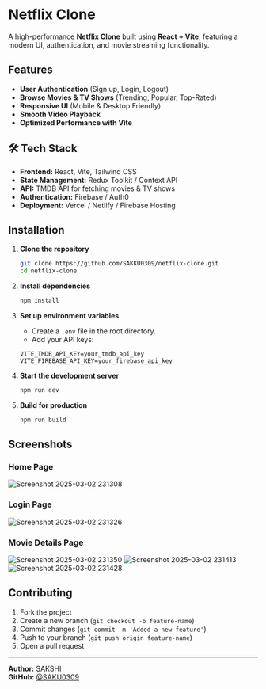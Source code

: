 # Netflix Clone

A high-performance **Netflix Clone** built using **React + Vite**, featuring a modern UI, authentication, and movie streaming functionality.

## Features

- **User Authentication** (Sign up, Login, Logout)
- **Browse Movies & TV Shows** (Trending, Popular, Top-Rated)
- **Responsive UI** (Mobile & Desktop Friendly)
- **Smooth Video Playback**
- **Optimized Performance with Vite**

## 🛠 Tech Stack

- **Frontend:** React, Vite, Tailwind CSS
- **State Management:** Redux Toolkit / Context API
- **API:** TMDB API for fetching movies & TV shows
- **Authentication:** Firebase / Auth0
- **Deployment:** Vercel / Netlify / Firebase Hosting

## Installation

1. **Clone the repository**
   ```bash
   git clone https://github.com/SAKKU0309/netflix-clone.git
   cd netflix-clone
   ```

2. **Install dependencies**
   ```bash
   npm install
   ```

3. **Set up environment variables**
   - Create a `.env` file in the root directory.
   - Add your API keys:
   ```env
   VITE_TMDB_API_KEY=your_tmdb_api_key
   VITE_FIREBASE_API_KEY=your_firebase_api_key
   ```

4. **Start the development server**
   ```bash
   npm run dev
   ```

5. **Build for production**
   ```bash
   npm run build
   ```

## Screenshots

### Home Page
![Screenshot 2025-03-02 231308](https://github.com/user-attachments/assets/2152ba3e-4c79-478e-bfbc-1ae6b4f72a9b)

### Login Page
![Screenshot 2025-03-02 231326](https://github.com/user-attachments/assets/d1422f9c-8bd6-416d-a1f3-5964dd74e596)


### Movie Details Page
![Screenshot 2025-03-02 231350](https://github.com/user-attachments/assets/cd5aea89-792f-4cfb-85e2-28ad393e4a82)
![Screenshot 2025-03-02 231413](https://github.com/user-attachments/assets/9e45262e-7792-41e1-8d6d-2acc869de092)
![Screenshot 2025-03-02 231428](https://github.com/user-attachments/assets/43cfcc2d-0e0c-4419-8523-a6d7746039fc)


## Contributing

1. Fork the project
2. Create a new branch (`git checkout -b feature-name`)
3. Commit changes (`git commit -m 'Added a new feature'`)
4. Push to your branch (`git push origin feature-name`)
5. Open a pull request

---
**Author:** SAKSHI  
**GitHub:** [@SAKU0309](https://github.com/SAKU0309)

